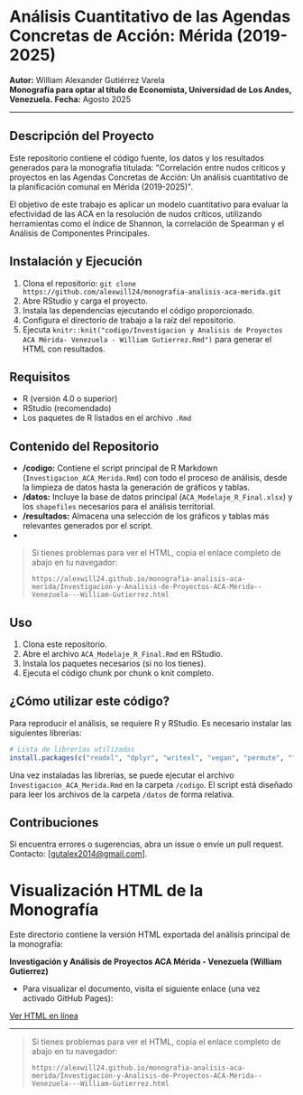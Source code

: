 # Análisis Cuantitativo de las Agendas Concretas de Acción: Mérida (2019-2025)

**Autor:** William Alexander Gutiérrez Varela  
**Monografía para optar al título de Economista, Universidad de Los Andes, Venezuela.** **Fecha:** Agosto 2025

---

## Descripción del Proyecto

Este repositorio contiene el código fuente, los datos y los resultados generados para la monografía titulada: "Correlación entre nudos críticos y proyectos en las Agendas Concretas de Acción: Un análisis cuantitativo de la planificación comunal en Mérida (2019-2025)".

El objetivo de este trabajo es aplicar un modelo cuantitativo para evaluar la efectividad de las ACA en la resolución de nudos críticos, utilizando herramientas como el índice de Shannon, la correlación de Spearman y el Análisis de Componentes Principales.

## Instalación y Ejecución
1. Clona el repositorio: `git clone https://github.com/alexwill24/monografia-analisis-aca-merida.git`
2. Abre RStudio y carga el proyecto.
3. Instala las dependencias ejecutando el código proporcionado.
4. Configura el directorio de trabajo a la raíz del repositorio.
5. Ejecuta `knitr::knit("codigo/Investigacion y Analisis de Proyectos ACA Mérida- Venezuela - William Gutierrez.Rmd")` para generar el HTML con resultados.

## Requisitos

- R (versión 4.0 o superior)
- RStudio (recomendado)
- Los paquetes de R listados en el archivo `.Rmd`

## Contenido del Repositorio

-   **/codigo:** Contiene el script principal de R Markdown (`Investigacion_ACA_Merida.Rmd`) con todo el proceso de análisis, desde la limpieza de datos hasta la generación de gráficos y tablas.
-   **/datos:** Incluye la base de datos principal (`ACA_Modelaje_R_Final.xlsx`) y los `shapefiles` necesarios para el análisis territorial.
-   **/resultados:** Almacena una selección de los gráficos y tablas más relevantes generados por el script.
-   


> Si tienes problemas para ver el HTML, copia el enlace completo de abajo en tu navegador:
>
> `https://alexwill24.github.io/monografia-analisis-aca-merida/Investigación-y-Analisis-de-Proyectos-ACA-Mérida--Venezuela---William-Gutierrez.html`
## Uso

1. Clona este repositorio.
2. Abre el archivo `ACA_Modelaje_R_Final.Rmd` en RStudio.
3. Instala los paquetes necesarios (si no los tienes).
4. Ejecuta el código chunk por chunk o knit completo.
## ¿Cómo utilizar este código?

Para reproducir el análisis, se requiere R y RStudio. Es necesario instalar las siguientes librerías:

```r
# Lista de librerías utilizadas
install.packages(c("readxl", "dplyr", "writexl", "vegan", "permute", "fastDummies", "ggplot2", "scales", "AER", "sf", "tidyr", "viridis", "knitr", "data.table", "carData", "stringr", "purrr", "cowplot", "GGally", "ggspatial", "ggpubr", "nortest", "gridExtra", "tibble", "reshape2", "kableExtra", "formattable", "DT", "corrplot", "ggridges", "treemapify", "RColorBrewer", "ggrepel", "igraph", "ggraph", "ggdendro", "patchwork", "pheatmap", "grid", "cluster", "mclust", "factoextra", "car", "MASS", "broom", "ggeffects", "margins", "tmap", "sp", "conflicted", "biscale"))
```

Una vez instaladas las librerías, se puede ejecutar el archivo `Investigacion_ACA_Merida.Rmd` en la carpeta `/codigo`. El script está diseñado para leer los archivos de la carpeta `/datos` de forma relativa.

## Contribuciones
Si encuentra errores o sugerencias, abra un issue o envíe un pull request. Contacto: [gutalex2014@gmail.com].

# Visualización HTML de la Monografía

Este directorio contiene la versión HTML exportada del análisis principal de la monografía:

**Investigación y Análisis de Proyectos ACA Mérida - Venezuela (William Gutierrez)**

- Para visualizar el documento, visita el siguiente enlace (una vez activado GitHub Pages):

[Ver HTML en línea](./Investigación-y-Analisis-de-Proyectos-ACA-Mérida--Venezuela---William-Gutierrez.html)

---

> Si tienes problemas para ver el HTML, copia el enlace completo de abajo en tu navegador:
>
> `https://alexwill24.github.io/monografia-analisis-aca-merida/Investigación-y-Analisis-de-Proyectos-ACA-Mérida--Venezuela---William-Gutierrez.html`
